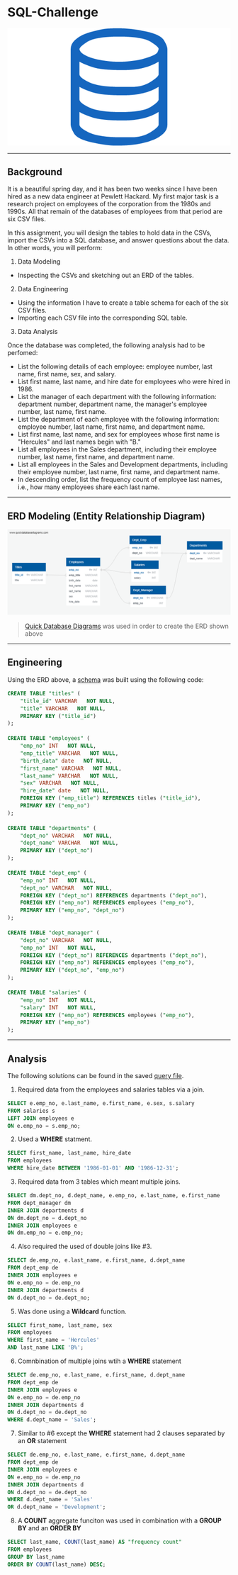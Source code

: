 # SQL-Challenge

![SQL icon](/EmployeeSQL/ERD/sql%20logo.png)

---
## Background
It is a beautiful spring day, and it has been two weeks since I have been hired as a new data engineer at Pewlett Hackard. My first major task is a research project on employees of the corporation from the 1980s and 1990s. All that remain of the databases of employees from that period are six CSV files.

In this assignment, you will design the tables to hold data in the CSVs, import the CSVs into a SQL database, and answer questions about the data. In other words, you will perform:

1. Data Modeling

- Inspecting the CSVs and sketching out an ERD of the tables.

2. Data Engineering

- Using the information I have to create a table schema for each of the six CSV files.
- Importing each CSV file into the corresponding SQL table.

3. Data Analysis

Once the database was completed, the following analysis had to be perfomed:

- List the following details of each employee: employee number, last name, first name, sex, and salary.
- List first name, last name, and hire date for employees who were hired in 1986.
- List the manager of each department with the following information: department number, department name, the manager's employee number, last name, first name.
- List the department of each employee with the following information: employee number, last name, first name, and department name.
- List first name, last name, and sex for employees whose first name is "Hercules" and last names begin with "B."
- List all employees in the Sales department, including their employee number, last name, first name, and department name.
- List all employees in the Sales and Development departments, including their employee number, last name, first name, and department name.
- In descending order, list the frequency count of employee last names, i.e., how many employees share each last name.

---
## ERD Modeling (Entity Relationship Diagram)

![ERD Diagram](/EmployeeSQL/ERD/QuickDBD-export.png)

> [Quick Database Diagrams](https://app.quickdatabasediagrams.com/#/d/XYuyVN) was used in order to create the ERD shown above

---
## Engineering

Using the ERD above, a [schema](/EmployeeSQL/Script/employee_schema.sql) was built using the following code:

```sql
CREATE TABLE "titles" (
    "title_id" VARCHAR   NOT NULL,
    "title" VARCHAR   NOT NULL,
    PRIMARY KEY ("title_id")
);

CREATE TABLE "employees" (
    "emp_no" INT   NOT NULL,
    "emp_title" VARCHAR   NOT NULL,
    "birth_data" date   NOT NULL,
    "first_name" VARCHAR   NOT NULL,
    "last_name" VARCHAR   NOT NULL,
    "sex" VARCHAR   NOT NULL,
    "hire_date" date   NOT NULL,
	FOREIGN KEY ("emp_title") REFERENCES titles ("title_id"),
	PRIMARY KEY ("emp_no")
);

CREATE TABLE "departments" (
    "dept_no" VARCHAR   NOT NULL,
    "dept_name" VARCHAR   NOT NULL,
    PRIMARY KEY ("dept_no")
);

CREATE TABLE "dept_emp" (
    "emp_no" INT   NOT NULL,
    "dept_no" VARCHAR   NOT NULL,
	FOREIGN KEY ("dept_no") REFERENCES departments ("dept_no"),
	FOREIGN KEY ("emp_no") REFERENCES employees ("emp_no"),
    PRIMARY KEY ("emp_no", "dept_no")
);

CREATE TABLE "dept_manager" (
    "dept_no" VARCHAR   NOT NULL,
    "emp_no" INT   NOT NULL,
	FOREIGN KEY ("dept_no") REFERENCES departments ("dept_no"),
	FOREIGN KEY ("emp_no") REFERENCES employees ("emp_no"),
    PRIMARY KEY ("dept_no", "emp_no")
);

CREATE TABLE "salaries" (
    "emp_no" INT   NOT NULL,
    "salary" INT   NOT NULL,
	FOREIGN KEY ("emp_no") REFERENCES employees ("emp_no"),
    PRIMARY KEY ("emp_no")
);
```
---
## Analysis
The following solutions can be found in the saved [query file](/EmployeeSQL/Script/employee_query.sql).
1. Required data from the employees and salaries tables via a join.
```sql
SELECT e.emp_no, e.last_name, e.first_name, e.sex, s.salary
FROM salaries s
LEFT JOIN employees e
ON e.emp_no = s.emp_no;
```
2. Used a __WHERE__ statment.
```sql
SELECT first_name, last_name, hire_date
FROM employees
WHERE hire_date BETWEEN '1986-01-01' AND '1986-12-31';
```
3. Required data from 3 tables which meant multiple joins.
```sql
SELECT dm.dept_no, d.dept_name, e.emp_no, e.last_name, e.first_name
FROM dept_manager dm
INNER JOIN departments d
ON dm.dept_no = d.dept_no
INNER JOIN employees e
ON dm.emp_no = e.emp_no;
```
4. Also required the used of double joins like #3.
```sql
SELECT de.emp_no, e.last_name, e.first_name, d.dept_name
FROM dept_emp de
INNER JOIN employees e
ON e.emp_no = de.emp_no
INNER JOIN departments d
ON d.dept_no = de.dept_no;
```
5. Was done using a __Wildcard__ function.
```sql
SELECT first_name, last_name, sex
FROM employees
WHERE first_name = 'Hercules'
AND last_name LIKE 'B%';
```
6. Comnbination of multiple joins wtih a __WHERE__ statement
```sql
SELECT de.emp_no, e.last_name, e.first_name, d.dept_name
FROM dept_emp de
INNER JOIN employees e
ON e.emp_no = de.emp_no
INNER JOIN departments d
ON d.dept_no = de.dept_no
WHERE d.dept_name = 'Sales';
```
7. Similar to #6 except the __WHERE__ statement had 2 clauses separated by an __OR__ statement
```sql
SELECT de.emp_no, e.last_name, e.first_name, d.dept_name
FROM dept_emp de
INNER JOIN employees e
ON e.emp_no = de.emp_no
INNER JOIN departments d
ON d.dept_no = de.dept_no
WHERE d.dept_name = 'Sales'
OR d.dept_name = 'Development';
```
8. A __COUNT__ aggregate funciton was used in combination with a __GROUP BY__ and an __ORDER BY__
```sql
SELECT last_name, COUNT(last_name) AS "frequency count"
FROM employees
GROUP BY last_name
ORDER BY COUNT(last_name) DESC;
```
